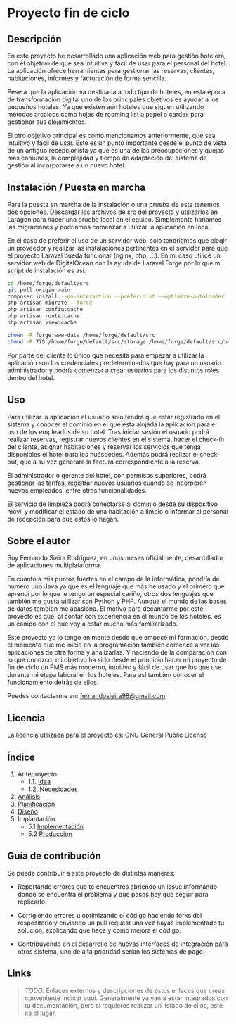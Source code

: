 # Proyecto fin de ciclo

## Descripción

En este proyecto he desarrollado una aplicación web para gestión hotelera, con el objetivo de que sea intuitiva y fácil de usar para el personal del hotel. La aplicación ofrece herramientas para gestionar las reservas, clientes, habitaciones, informes y facturación de forma sencilla.

Pese a que la aplicación va destinada a todo tipo de hoteles, en esta época de transformación digital uno de los principales objetivos es ayudar a los pequeños hoteles. Ya que existen aún hoteles que siguen utilizando métodos arcaicos como hojas de rooming list a papel o cardex para gestionar sus alojamientos.

El otro objetivo principal es como mencionamos anteriormente, que sea intuitivo y fácil de usar. Este es un punto importante desde el punto de vista de un antiguo recepcionista ya que es una de las preocupaciones y quejas más comunes, la complejidad y tiempo de adaptación del sistema de gestión al incorporarse a un nuevo hotel.


## Instalación / Puesta en marcha

Para la puesta en marcha de la instalación o una prueba de esta tenemos dos opciones. Descargar los archivos de src del proyecto y utilizarlos en Laragon para hacer una prueba local en el equipo. Simplemente haríamos las migraciones y podríamos comenzar a utilizar la aplicación en local.

En el caso de preferir el uso de un servidor web, solo tendríamos que elegir un proveedor y realizar las instalaciones pertinentes en el servidor para que el proyecto Laravel pueda funcionar (nginx, php, ...).
En mi caso utilicé un servidor web de DigitalOcean con la ayuda de Laravel Forge por lo que mi script de instalación es así:

```bash
cd /home/forge/default/src
git pull origin main
composer install --no-interaction --prefer-dist --optimize-autoloader
php artisan migrate --force
php artisan config:cache
php artisan route:cache
php artisan view:cache

chown -R forge:www-data /home/forge/default/src
chmod -R 775 /home/forge/default/src/storage /home/forge/default/src/bootstrap/cache 
```
Por parte del cliente lo único que necesita para empezar a utilizar la aplicación son los credenciales predeterminados que hay para un usuario administrador y podría comenzar a crear usuarios para los distintos roles dentro del hotel.

## Uso

Para utilizar la aplicación el usuario solo tendrá que estar registrado en el sistema y conocer el dominio en el que está alojada la aplicación para el uso de los empleados de su hotel. Tras iniciar sesión el usuario podrá realizar reservas, registrar nuevos clientes en el sistema, hacer el check-in del cliente, asignar habitaciones y reservar los servicios que tenga disponibles el hotel para los huéspedes. Además podrá realizar el check-out, que a su vez generará la factura correspondiente a la reserva.

El administrador o gerente del hotel, con permisos superiores, podrá gestionar las tarifas, registrar nuevos usuarios cuando se incorporen nuevos empleados, entre otras funcionalidades.

El servicio de limpieza podrá conectarse al dominio desde su dispositivo móvil y modificar el estado de una habitación a limpio o informar al personal de recepción para que estos lo hagan.

## Sobre el autor

Soy Fernando Sieira Rodríguez, en unos meses oficialmente, desarrollador de aplicaciones multiplataforma. 

En cuanto a mis puntos fuertes en el campo de la informática, pondría de número uno Java ya que es el lenguaje que más he usado y el primero que aprendí por lo que le tengo un especial cariño, otros dos lenguajes que también me gusta utilizar son Python y PHP. 
Aunque el mundo de las bases de datos también me apasiona. 
El motivo para decantarme por este proyecto es que, al contar con experiencia en el mundo de los hoteles, es un campo con el que voy a estar mucho más familiarizado. 

Este proyecto ya lo tengo en mente desde que empecé mi formación, desde el momento que me inicie en la programación también comencé a ver las aplicaciones de otra forma y analizarlas. Y naciendo de la comparación con lo que conozco, mi objetivo ha sido desde el principio hacer mi proyecto de fin de ciclo un PMS más moderno, intuitivo y fácil de usar que los que use durante mi etapa laboral en los hoteles. Para así también conocer el funcionamiento detrás de ellos.

Puedes contactarme en: fernandosieira98@gmail.com

## Licencia

La licencia utilizada para el proyecto es: [GNU General Public License](LICENSE)

## Índice

1. Anteproyecto
    * 1.1. [Idea](doc/templates/1_idea.md)
    * 1.2. [Necesidades](doc/templates/2_necesidades.md)
2. [Análisis](doc/templates/3_analise.md)
3. [Planificación](doc/templates/4_planificacion.md)
4. [Diseño](doc/templates/5_deseño.md)
5. Implantación
    * 5.1 [Implementación](doc/templates/6_implementacion.md)
    * 5.2 [Producción](doc/templates/7_producion.md)


## Guía de contribución

Se puede contribuir a este proyecto de distintas maneras:

- Reportando errores que te encuentres abriendo un issue informando donde se encuentra el problema y que pasos hay que seguir para replicarlo.

- Corrigiendo errores u optimizando el código haciendo forks del respositorio  y enviando un pull request una vez hayas implementado tu solución, explicando que hace y como mejora el código.

- Contribuyendo en el desarrollo de nuevas interfaces de integración para otros sistema, uno de alta prioridad serían los sistemas de pago.

## Links

> *TODO*: Enlaces externos y descripciones de estos enlaces que creas conveniente indicar aquí. Generalmente ya van a estar integrados con tu documentación, pero si requieres realizar un listado de ellos, este es el lugar.